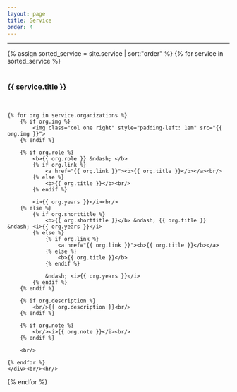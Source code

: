 ```yaml
---
layout: page
title: Service
order: 4
---
```


<hr/>
<div>
{% assign sorted_service = site.service | sort:"order" %}
{% for service in sorted_service %}
    <div><br/>
    <h3>{{ service.title }}</h3><br/>

    {% for org in service.organizations %}
        {% if org.img %}
            <img class="col one right" style="padding-left: 1em" src="{{ org.img }}">
        {% endif %}

        {% if org.role %}
            <b>{{ org.role }} &ndash; </b> 
            {% if org.link %}
                <a href="{{ org.link }}"><b>{{ org.title }}</b></a><br/>
            {% else %}
                <b>{{ org.title }}</b><br/>
            {% endif %}
            
            <i>{{ org.years }}</i><br/>
        {% else %}
            {% if org.shorttitle %}
                <b>{{ org.shorttitle }}</b> &ndash; {{ org.title }} &ndash; <i>{{ org.years }}</i>
            {% else %}
                {% if org.link %}
                    <a href="{{ org.link }}"><b>{{ org.title }}</b></a>
                {% else %}
                    <b>{{ org.title }}</b>
                {% endif %}

                &ndash; <i>{{ org.years }}</i>
            {% endif %}
        {% endif %}

        {% if org.description %}
            <br/>{{ org.description }}<br/>
        {% endif %}

        {% if org.note %}
            <br/><i>{{ org.note }}</i><br/>
        {% endif %}

        <br/>
        
    {% endfor %}
    </div><br/><hr/>
{% endfor %}
</div>